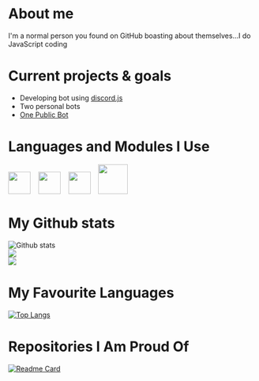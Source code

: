 # About me
I'm a normal person you found on GitHub boasting about themselves...I do JavaScript coding

# Current projects & goals
* Developing bot using [discord.js](https://discordjs.guide/)
* Two personal bots
* [One Public Bot](https://www/github.com/ObligatorBot)

# Languages and Modules I Use
[<img src="https://user-images.githubusercontent.com/84702365/122243720-f6e37f80-cee1-11eb-9d3f-72317d58d538.png" width="45px">](https://developer.mozilla.org/en-US/docs/Web/JavaScript)&nbsp;&nbsp;&nbsp;&nbsp;[<img src="https://cdn.worldvectorlogo.com/logos/nodejs-icon.svg" width="45px">](https://nodejs.org/en/about/)&nbsp;&nbsp;&nbsp;&nbsp;[<img src="https://cdn.discordapp.com/attachments/668460438954049537/854737042679791636/20210616_191229.png" width="45px">](https://developer.mozilla.org/en-US/docs/Web/html)&nbsp;&nbsp;&nbsp;&nbsp;[<img src="https://cdn.discordapp.com/icons/222078108977594368/2d5777275b5f56e42a131898ab061204.webp" width="60px">](https://discord.js.org/#/)

# My Github stats
![Github stats](https://github-readme-stats.vercel.app/api?username=UndiedGamer&show_icons=true&count_private=tru&theme=tokyonight)\
<img src="https://github-readme-streak-stats.herokuapp.com/?user=undiedgamer&layout=compact&theme=tokyonight"/>\
<img src="https://activity-graph.herokuapp.com/graph?username=UndiedGamer&theme=rogue"/>

# My Favourite Languages
[![Top Langs](https://github-readme-stats.vercel.app/api/top-langs/?username=UndiedGamer&layout=compact&count_private=true&theme=dark)](https://github.com/UndiedGamer/Obligator)

# Repositories I Am Proud Of
[![Readme Card](https://github-readme-stats.vercel.app/api/pin?username=ObligatorBot&repo=Obligator&theme=dark)](https://github.com/UndiedGamer/Obligator)
